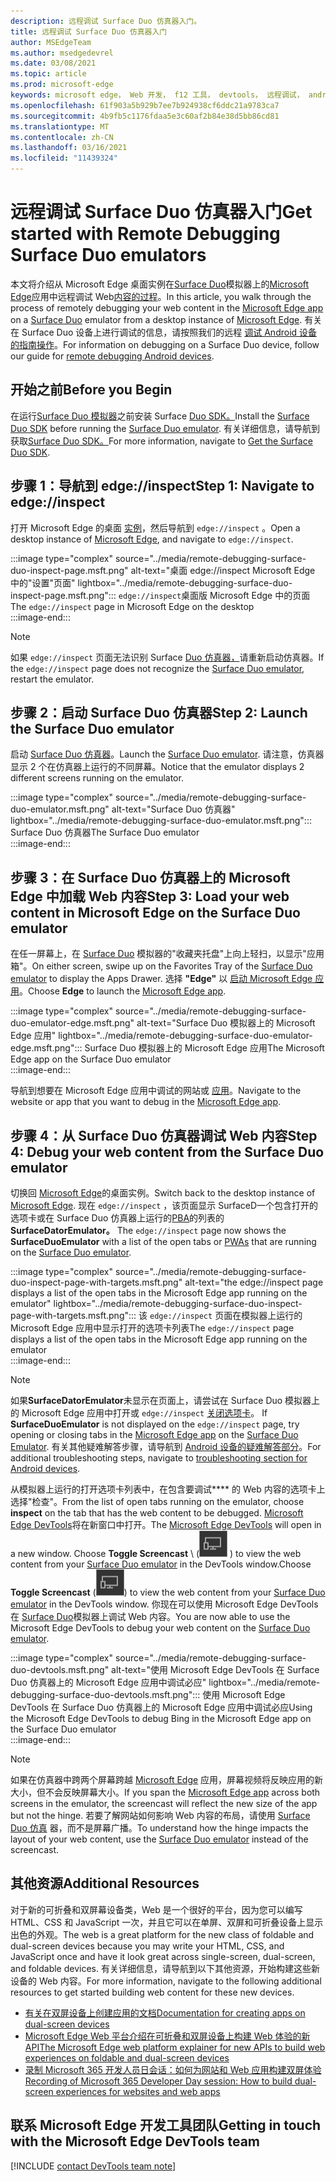 ```yaml
---
description: 远程调试 Surface Duo 仿真器入门。
title: 远程调试 Surface Duo 仿真器入门
author: MSEdgeTeam
ms.author: msedgedevrel
ms.date: 03/08/2021
ms.topic: article
ms.prod: microsoft-edge
keywords: microsoft edge， Web 开发， f12 工具， devtools， 远程调试， android， surface duo
ms.openlocfilehash: 61f903a5b929b7ee7b924938cf6ddc21a9783ca7
ms.sourcegitcommit: 4b9fb5c1176fdaa5e3c60af2b84e38d5bb86cd81
ms.translationtype: MT
ms.contentlocale: zh-CN
ms.lasthandoff: 03/16/2021
ms.locfileid: "11439324"
---
```

# <a name="get-started-with-remote-debugging-surface-duo-emulators"></a><span data-ttu-id="ef8dc-104">远程调试 Surface Duo 仿真器入门</span><span class="sxs-lookup"><span data-stu-id="ef8dc-104">Get started with Remote Debugging Surface Duo emulators</span></span>  

<span data-ttu-id="ef8dc-105">本文将介绍从 Microsoft Edge 桌面实例在[Surface Duo][MicrosoftSurfaceDevicesSurfaceDuo]模拟器上的[Microsoft Edge][GooglePlayStoreAppsComMicrosoftEmmx]应用中远程调试 Web[内容的过程][MicrosoftEdge]。</span><span class="sxs-lookup"><span data-stu-id="ef8dc-105">In this article, you walk through the process of remotely debugging your web content in the [Microsoft Edge app][GooglePlayStoreAppsComMicrosoftEmmx] on a [Surface Duo][MicrosoftSurfaceDevicesSurfaceDuo] emulator from a desktop instance of [Microsoft Edge][MicrosoftEdge].</span></span>  <span data-ttu-id="ef8dc-106">有关在 Surface Duo 设备上进行调试的信息，请按照我们的远程 [调试 Android 设备的指南操作][DevtoolsRemoteDebuggingMain]。</span><span class="sxs-lookup"><span data-stu-id="ef8dc-106">For information on debugging on a Surface Duo device, follow our guide for [remote debugging Android devices][DevtoolsRemoteDebuggingMain].</span></span>  

## <a name="before-you-begin"></a><span data-ttu-id="ef8dc-107">开始之前</span><span class="sxs-lookup"><span data-stu-id="ef8dc-107">Before you Begin</span></span>

<span data-ttu-id="ef8dc-108">在运行[Surface Duo 模拟器][MicrosoftDownload100847]之前安装 Surface [Duo SDK。][DualScreenAndroidUseEmulator]</span><span class="sxs-lookup"><span data-stu-id="ef8dc-108">Install the [Surface Duo SDK][MicrosoftDownload100847] before running the [Surface Duo emulator][DualScreenAndroidUseEmulator].</span></span>  <span data-ttu-id="ef8dc-109">有关详细信息，请导航到获取[Surface Duo SDK。][DualScreenAndroidGetDuoSdk]</span><span class="sxs-lookup"><span data-stu-id="ef8dc-109">For more information, navigate to [Get the Surface Duo SDK][DualScreenAndroidGetDuoSdk].</span></span>  

## <a name="step-1-navigate-to-edgeinspect"></a><span data-ttu-id="ef8dc-110">步骤 1：导航到 edge://inspect</span><span class="sxs-lookup"><span data-stu-id="ef8dc-110">Step 1: Navigate to edge://inspect</span></span>  

<span data-ttu-id="ef8dc-111">打开 Microsoft Edge 的桌面 [实例][MicrosoftEdge]，然后导航到 `edge://inspect` 。</span><span class="sxs-lookup"><span data-stu-id="ef8dc-111">Open a desktop instance of [Microsoft Edge][MicrosoftEdge], and navigate to `edge://inspect`.</span></span>  

:::image type="complex" source="../media/remote-debugging-surface-duo-inspect-page.msft.png" alt-text="桌面 edge://inspect Microsoft Edge 中的"设置"页面" lightbox="../media/remote-debugging-surface-duo-inspect-page.msft.png":::
   <span data-ttu-id="ef8dc-113">`edge://inspect`桌面版 Microsoft Edge 中的页面</span><span class="sxs-lookup"><span data-stu-id="ef8dc-113">The `edge://inspect` page in Microsoft Edge on the desktop</span></span>  
:::image-end:::

> [!NOTE]
> <span data-ttu-id="ef8dc-114">如果 `edge://inspect` 页面无法识别 Surface [Duo 仿真器，][DualScreenAndroidUseEmulator]请重新启动仿真器。</span><span class="sxs-lookup"><span data-stu-id="ef8dc-114">If the `edge://inspect` page does not recognize the [Surface Duo emulator][DualScreenAndroidUseEmulator], restart the emulator.</span></span>  

## <a name="step-2-launch-the-surface-duo-emulator"></a><span data-ttu-id="ef8dc-115">步骤 2：启动 Surface Duo 仿真器</span><span class="sxs-lookup"><span data-stu-id="ef8dc-115">Step 2: Launch the Surface Duo emulator</span></span>  

<span data-ttu-id="ef8dc-116">启动 [Surface Duo 仿真器][DualScreenAndroidUseEmulator]。</span><span class="sxs-lookup"><span data-stu-id="ef8dc-116">Launch the [Surface Duo emulator][DualScreenAndroidUseEmulator].</span></span>  <span data-ttu-id="ef8dc-117">请注意，仿真器显示 2 个在仿真器上运行的不同屏幕。</span><span class="sxs-lookup"><span data-stu-id="ef8dc-117">Notice that the emulator displays 2 different screens running on the emulator.</span></span>  

:::image type="complex" source="../media/remote-debugging-surface-duo-emulator.msft.png" alt-text="Surface Duo 仿真器" lightbox="../media/remote-debugging-surface-duo-emulator.msft.png":::
   <span data-ttu-id="ef8dc-119">Surface Duo 仿真器</span><span class="sxs-lookup"><span data-stu-id="ef8dc-119">The Surface Duo emulator</span></span>  
:::image-end:::  

## <a name="step-3-load-your-web-content-in-microsoft-edge-on-the-surface-duo-emulator"></a><span data-ttu-id="ef8dc-120">步骤 3：在 Surface Duo 仿真器上的 Microsoft Edge 中加载 Web 内容</span><span class="sxs-lookup"><span data-stu-id="ef8dc-120">Step 3: Load your web content in Microsoft Edge on the Surface Duo emulator</span></span>  

<span data-ttu-id="ef8dc-121">在任一屏幕上，在 [Surface Duo][DualScreenAndroidUseEmulator] 模拟器的"收藏夹托盘"上向上轻扫，以显示"应用箱"。</span><span class="sxs-lookup"><span data-stu-id="ef8dc-121">On either screen, swipe up on the Favorites Tray of the [Surface Duo emulator][DualScreenAndroidUseEmulator] to display the Apps Drawer.</span></span>  <span data-ttu-id="ef8dc-122">选择 **"Edge"** 以 [启动 Microsoft Edge 应用][GooglePlayStoreAppsComMicrosoftEmmx]。</span><span class="sxs-lookup"><span data-stu-id="ef8dc-122">Choose **Edge** to launch the [Microsoft Edge app][GooglePlayStoreAppsComMicrosoftEmmx].</span></span>  

:::image type="complex" source="../media/remote-debugging-surface-duo-emulator-edge.msft.png" alt-text="Surface Duo 模拟器上的 Microsoft Edge 应用" lightbox="../media/remote-debugging-surface-duo-emulator-edge.msft.png":::
   <span data-ttu-id="ef8dc-124">Surface Duo 模拟器上的 Microsoft Edge 应用</span><span class="sxs-lookup"><span data-stu-id="ef8dc-124">The Microsoft Edge app on the Surface Duo emulator</span></span>  
:::image-end:::  

<span data-ttu-id="ef8dc-125">导航到想要在 Microsoft Edge 应用中调试的网站或 [应用][GooglePlayStoreAppsComMicrosoftEmmx]。</span><span class="sxs-lookup"><span data-stu-id="ef8dc-125">Navigate to the website or app that you want to debug in the [Microsoft Edge app][GooglePlayStoreAppsComMicrosoftEmmx].</span></span>  

## <a name="step-4-debug-your-web-content-from-the-surface-duo-emulator"></a><span data-ttu-id="ef8dc-126">步骤 4：从 Surface Duo 仿真器调试 Web 内容</span><span class="sxs-lookup"><span data-stu-id="ef8dc-126">Step 4: Debug your web content from the Surface Duo emulator</span></span>  

<span data-ttu-id="ef8dc-127">切换回 [Microsoft Edge][MicrosoftEdge]的桌面实例。</span><span class="sxs-lookup"><span data-stu-id="ef8dc-127">Switch back to the desktop instance of [Microsoft Edge][MicrosoftEdge].</span></span>  <span data-ttu-id="ef8dc-128">现在 `edge://inspect` ，该页面显示 SurfaceD一个包含打开的选项卡或在 Surface Duo 仿真器上运行的[PBA][ProgressiveWebAppsIndex]的列表的**SurfaceDatorEmulator。** [][DualScreenAndroidUseEmulator]</span><span class="sxs-lookup"><span data-stu-id="ef8dc-128">The `edge://inspect` page now shows the **SurfaceDuoEmulator** with a list of the open tabs or [PWAs][ProgressiveWebAppsIndex] that are running on the [Surface Duo emulator][DualScreenAndroidUseEmulator].</span></span>  

:::image type="complex" source="../media/remote-debugging-surface-duo-inspect-page-with-targets.msft.png" alt-text="the edge://inspect page displays a list of the open tabs in the Microsoft Edge app running on the emulator" lightbox="../media/remote-debugging-surface-duo-inspect-page-with-targets.msft.png":::
   <span data-ttu-id="ef8dc-130">该 `edge://inspect` 页面在模拟器上运行的 Microsoft Edge 应用中显示打开的选项卡列表</span><span class="sxs-lookup"><span data-stu-id="ef8dc-130">The `edge://inspect` page displays a list of the open tabs in the Microsoft Edge app running on the emulator</span></span>  
:::image-end:::  

> [!NOTE]
> <span data-ttu-id="ef8dc-131">如果**SurfaceDatorEmulator**未显示在页面上，请尝试在 Surface Duo 模拟器上的 Microsoft Edge 应用中打开或 `edge://inspect` [关闭选项卡][DualScreenAndroidUseEmulator]。 [][GooglePlayStoreAppsComMicrosoftEmmx]</span><span class="sxs-lookup"><span data-stu-id="ef8dc-131">If **SurfaceDuoEmulator** is not displayed on the `edge://inspect` page, try opening or closing tabs in the [Microsoft Edge app][GooglePlayStoreAppsComMicrosoftEmmx] on the [Surface Duo Emulator][DualScreenAndroidUseEmulator].</span></span>  <span data-ttu-id="ef8dc-132">有关其他疑难解答步骤，请导航到 [Android 设备的疑难解答部分][DevtoolsRemoteDebuggingIndexTroubleshootingDevtoolsIsNotDetectingAndroidDevice]。</span><span class="sxs-lookup"><span data-stu-id="ef8dc-132">For additional troubleshooting steps, navigate to [troubleshooting section for Android devices][DevtoolsRemoteDebuggingIndexTroubleshootingDevtoolsIsNotDetectingAndroidDevice].</span></span>  

<span data-ttu-id="ef8dc-133">从模拟器上运行的打开选项卡列表中，在包含要调试\*\*\*\* 的 Web 内容的选项卡上选择"检查"。</span><span class="sxs-lookup"><span data-stu-id="ef8dc-133">From the list of open tabs running on the emulator, choose **inspect** on the tab that has the web content to be debugged.</span></span>  <span data-ttu-id="ef8dc-134">[Microsoft Edge DevTools][DevtoolsIndex]将在新窗口中打开。</span><span class="sxs-lookup"><span data-stu-id="ef8dc-134">The [Microsoft Edge DevTools][DevtoolsIndex] will open in a new window.</span></span>  <span data-ttu-id="ef8dc-135">Choose **Toggle Screencast** \ (![ Toggle Screencast ](../media/toggle-screencast-icon.msft.png) \) to view the web content from your [Surface Duo emulator][DualScreenAndroidUseEmulator] in the DevTools window.</span><span class="sxs-lookup"><span data-stu-id="ef8dc-135">Choose **Toggle Screencast** \(![Toggle Screencast](../media/toggle-screencast-icon.msft.png)\) to view the web content from your [Surface Duo emulator][DualScreenAndroidUseEmulator] in the DevTools window.</span></span>  <span data-ttu-id="ef8dc-136">你现在可以使用 Microsoft Edge DevTools 在 [Surface Duo][DualScreenAndroidUseEmulator]模拟器上调试 Web 内容。</span><span class="sxs-lookup"><span data-stu-id="ef8dc-136">You are now able to use the Microsoft Edge DevTools to debug your web content on the [Surface Duo emulator][DualScreenAndroidUseEmulator].</span></span>  

:::image type="complex" source="../media/remote-debugging-surface-duo-devtools.msft.png" alt-text="使用 Microsoft Edge DevTools 在 Surface Duo 仿真器上的 Microsoft Edge 应用中调试必应" lightbox="../media/remote-debugging-surface-duo-devtools.msft.png":::
   <span data-ttu-id="ef8dc-138">使用 Microsoft Edge DevTools 在 Surface Duo 仿真器上的 Microsoft Edge 应用中调试必应</span><span class="sxs-lookup"><span data-stu-id="ef8dc-138">Using the Microsoft Edge DevTools to debug Bing in the Microsoft Edge app on the Surface Duo emulator</span></span>  
:::image-end:::  

> [!NOTE]
> <span data-ttu-id="ef8dc-139">如果在仿真器中跨两个屏幕跨越 [Microsoft Edge][GooglePlayStoreAppsComMicrosoftEmmx] 应用，屏幕视频将反映应用的新大小，但不会反映屏幕大小。</span><span class="sxs-lookup"><span data-stu-id="ef8dc-139">If you span the [Microsoft Edge app][GooglePlayStoreAppsComMicrosoftEmmx] across both screens in the emulator, the screencast will reflect the new size of the app but not the hinge.</span></span>  <span data-ttu-id="ef8dc-140">若要了解网站如何影响 Web 内容的布局，请使用 [Surface Duo 仿真][DualScreenAndroidUseEmulator] 器，而不是屏幕广播。</span><span class="sxs-lookup"><span data-stu-id="ef8dc-140">To understand how the hinge impacts the layout of your web content, use the [Surface Duo emulator][DualScreenAndroidUseEmulator] instead of the screencast.</span></span>  

## <a name="additional-resources"></a><span data-ttu-id="ef8dc-141">其他资源</span><span class="sxs-lookup"><span data-stu-id="ef8dc-141">Additional Resources</span></span>  

<span data-ttu-id="ef8dc-142">对于新的可折叠和双屏幕设备类，Web 是一个很好的平台，因为您可以编写 HTML、CSS 和 JavaScript 一次，并且它可以在单屏、双屏和可折叠设备上显示出色的外观。</span><span class="sxs-lookup"><span data-stu-id="ef8dc-142">The web is a great platform for the new class of foldable and dual-screen devices because you may write your HTML, CSS, and JavaScript once and have it look great across single-screen, dual-screen, and foldable devices.</span></span>  <span data-ttu-id="ef8dc-143">有关详细信息，请导航到以下其他资源，开始构建这些新设备的 Web 内容。</span><span class="sxs-lookup"><span data-stu-id="ef8dc-143">For more information, navigate to the following additional resources to get started building web content for these new devices.</span></span>  

*   [<span data-ttu-id="ef8dc-144">有关在双屏设备上创建应用的文档</span><span class="sxs-lookup"><span data-stu-id="ef8dc-144">Documentation for creating apps on dual-screen devices</span></span>][DualScreenIndex]  
*   [<span data-ttu-id="ef8dc-145">Microsoft Edge Web 平台介绍在可折叠和双屏设备上构建 Web 体验的新 API</span><span class="sxs-lookup"><span data-stu-id="ef8dc-145">The Microsoft Edge web platform explainer for new APIs to build web experiences on foldable and dual-screen devices</span></span>][GithubMicrosoftedgeMsedgeexplainersFoldablesExplainer]  
*   [<span data-ttu-id="ef8dc-146">录制 Microsoft 365 开发人员日会话：如何为网站和 Web 应用构建双屏体验</span><span class="sxs-lookup"><span data-stu-id="ef8dc-146">Recording of Microsoft 365 Developer Day session: How to build dual-screen experiences for websites and web apps</span></span>][YoutubeDxrzwsqxpvc]  

## <a name="getting-in-touch-with-the-microsoft-edge-devtools-team"></a><span data-ttu-id="ef8dc-147">联系 Microsoft Edge 开发工具团队</span><span class="sxs-lookup"><span data-stu-id="ef8dc-147">Getting in touch with the Microsoft Edge DevTools team</span></span>  

[!INCLUDE [contact DevTools team note](../includes/contact-devtools-team-note.md)]  

<!-- links -->  

[DevtoolsIndex]: ../index.md "Microsoft Edge (Chromium) 开发人员工具 | Microsoft 文档"  
[ProgressiveWebAppsIndex]: ../../progressive-web-apps-chromium/index.md "Windows 应用上的渐进式 Web |Microsoft Docs"  
[DevtoolsRemoteDebuggingMain]: ./index.md "开始远程调试 Android |Microsoft Docs"  
[DevtoolsRemoteDebuggingIndexTroubleshootingDevtoolsIsNotDetectingAndroidDevice]: ./index.md#troubleshooting-devtools-is-not-detecting-the-android-device "疑难解答：DevTools 未检测 Android 设备 - 开始远程调试 Android |Microsoft Docs"  

[DualScreenIndex]: /dual-screen/index "为双屏设备创建|Microsoft Docs"  
[DualScreenAndroidUseEmulator]: /dual-screen/android/use-emulator "使用 Surface D一 仿真器|Microsoft Docs"  
[DualScreenAndroidGetDuoSdk]: /dual-screen/android/get-duo-sdk "获取 Surface Duo SDK |Microsoft Docs"  

[MicrosoftEdge]: https://www.microsoft.com/edge "引入新的 Microsoft Edge"  
[MicrosoftSurfaceDevicesSurfaceDuo]: https://www.microsoft.com/surface/devices/surface-duo "全新的 Surface Duo |Microsoft Surface"  
[MicrosoftDownload100847]: https://www.microsoft.com/download/details.aspx?id=100847 "下载 Surface Duo SDK 预览版|Microsoft 下载中心"  

[GooglePlayStoreAppsComMicrosoftEmmx]: https://play.google.com/store/apps/details?id=com.microsoft.emmx "Microsoft Edge：Web 浏览器|GooglePlay"  

[GithubMicrosoftedgeMsedgeexplainersFoldablesExplainer]: https://github.com/MicrosoftEdge/MSEdgeExplainers/blob/master/Foldables/explainer.md "可折叠设备的启发式体验的 Web 平台基元 - MicrosoftEdge/MSEdgeExplainers |GitHub"  

[YoutubeDxrzwsqxpvc]: https://youtu.be/DXrZWsqXPVc "如何为网站和 Web 应用构建双屏幕|YouTube"  
